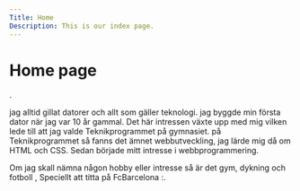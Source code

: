 ```yaml
---
Title: Home
Description: This is our index page.
---
```


Home page
==========================

.

 jag alltid gillat datorer och allt som gäller teknologi. jag byggde min första dator när jag var 10 år gammal. Det här intressen växte upp med mig vilken lede till att jag valde Teknikprogrammet på gymnasiet. på Teknikprogrammet så fanns det ämnet webbutveckling, jag lärde mig då om HTML och CSS. Sedan började mitt intresse i webbprogrammering.

Om jag skall nämna någon hobby eller intresse så är det gym, dykning och fotboll , Speciellt att titta på FcBarcelona :.
